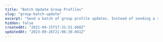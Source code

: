 ```yaml
---
title: "Batch Update Group Profiles"
slug: "group-batch-update"
excerpt: "Send a batch of group profile updates. Instead of sending a single JSON object as the data query parameter, send a JSON list of objects as the data parameter of an application/x-www-form-urlencoded POST or GET request body"
hidden: false
createdAt: "2021-04-15T17:31:51.660Z"
updatedAt: "2023-09-26T21:06:39.041Z"
---
```

